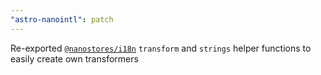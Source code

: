```yaml
---
"astro-nanointl": patch
---
```


Re-exported [`@nanostores/i18n`](https://github.com/nanostores/i18n) `transform` and `strings` helper functions to easily create own transformers
